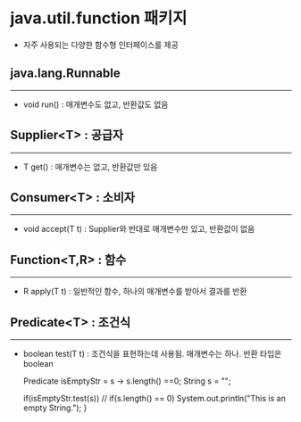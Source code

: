 java.util.function 패키지
================

* 자주 사용되는 다양한 함수형 인터페이스를 제공

java.lang.Runnable
----------
*****

* void run() : 매개변수도 없고, 반환값도 없음

Supplier\<T>  : 공급자
----------
*****

* T get() : 매개변수는 없고, 반환값만 있음

Consumer\<T> : 소비자
--------------
*****

* void accept(T t) : Supplier와 반대로 매개변수만 있고, 반환값이 없음

Function<T,R> : 함수
-------------
******

* R apply(T t) : 일반적인 함수, 하나의 매개변수를 받아서 결과를 반환

Predicate\<T> : 조건식
-----------
*****

* boolean test(T t) : 조건식을 표현하는데 사용됨. 매개변수는 하나. 반환 타입은 boolean



    Predicate<String> isEmptyStr = s -> s.length() ==0;
    String s = "";
    
    if(isEmptyStr.test(s)) // if(s.length() == 0)
        System.out.println("This is an empty String.");
    }
